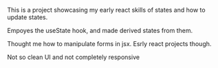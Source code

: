 This is a project showcasing my early react skills of states and how to update states.

Empoyes the useState hook, and made derived states from them. 

Thought me how to manipulate forms in jsx. Esrly react projects though. 

Not so clean UI and not completely responsive 
